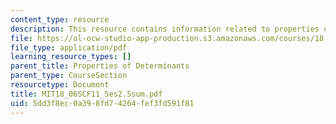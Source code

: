```yaml
---
content_type: resource
description: This resource contains information related to properties of determinants.
file: https://ol-ocw-studio-app-production.s3.amazonaws.com/courses/18-06sc-linear-algebra-fall-2011/5dd3f8ec0a398fd74264fef3fd591f81_MIT18_06SCF11_Ses2.5sum.pdf
file_type: application/pdf
learning_resource_types: []
parent_title: Properties of Determinants
parent_type: CourseSection
resourcetype: Document
title: MIT18_06SCF11_Ses2.5sum.pdf
uid: 5dd3f8ec-0a39-8fd7-4264-fef3fd591f81
---
```

